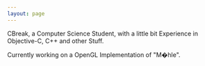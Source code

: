 ```yaml
---
layout: page
---
```




CBreak, a Computer Science Student, with a little bit Experience in Objective-C, C++ and other Stuff.

Currently working on a OpenGL Implementation of "M�hle".

